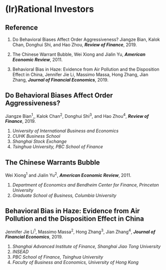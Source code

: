 # (Ir)Rational Investors


## Reference 

1. Do Behavioral Biases Affect Order Aggressiveness? Jiangze Bian, Kalok Chan, Donghui Shi, and Hao Zhou, ***Review of Finance***, 2019.

2. The Chinese Warrant Bubble, Wei Xiong and Jialin Yu, ***American Economic Review***, 2011.

3. Behavioral Bias in Haze: Evidence from Air Pollution and the Disposition Effect in China, Jennifer Jie Li, Massimo Massa, Hong Zhang, Jian Zhang, ***Journal of Financial Economics***, 2019.



## Do Behavioral Biases Affect Order Aggressiveness? 

Jiangze Bian<sup>1</sup>,, Kalok Chan<sup>2</sup>, Donghui Shi<sup>3</sup>, and Hao Zhou<sup>4</sup>, ***Review of Finance***, 2019.

1. *University of International Business and Economics*
2. *CUHK Business School*
3. *Shanghai Stock Exchange*
4. *Tsinghua University, PBC School of Finance*







## The Chinese Warrants Bubble

Wei Xiong<sup>1</sup> and Jialin Yu<sup>2</sup>, ***American Economic Review***, 2011.

1. *Department of Economics and Bendheim Center for Finance, Princeton University*
2. *Graduate School of Business, Columbia University*

















## Behavioral Bias in Haze: Evidence from Air Pollution and the Disposition Effect in China

Jennifer Jie Li<sup>1</sup>, Massimo Massa<sup>2</sup>, Hong Zhang<sup>3</sup>, Jian Zhang<sup>4</sup>, ***Journal of Financial Economics***, 2019.



1. *Shanghai Advanced Institute of Finance, Shanghai Jiao Tong University*
2. *INSEAD*
3. *PBC School of Finance, Tsinghua University*
4. *Faculty of Business and Economics, University of Hong Kong*




